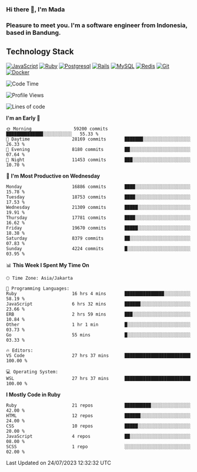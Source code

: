 ### Hi there 👋, I'm Mada
### Pleasure to meet you. I'm a software engineer from Indonesia, based in Bandung.

## Technology Stack

[![JavaScript](https://img.shields.io/badge/-JavaScript-%23F7DF1C?style=flat-square&logo=javascript&logoColor=000000&labelColor=%23F7DF1C&color=%23FFCE5A)](https://www.javascript.com/)
[![Ruby](https://img.shields.io/badge/Ruby-CC342D?style=flat-square&logo=ruby&logoColor=white)](https://www.ruby-lang.org/en/)
[![Postgresql](https://img.shields.io/badge/PostgreSQL-316192?style=flat-square&logo=postgresql&logoColor=ffffff)](https://www.postgresql.org/)
[![Rails](https://img.shields.io/badge/Ruby_on_Rails-CC0000?style=flat-square&logo=ruby-on-rails&logoColor=white)](https://rubyonrails.org/)
[![MySQL](https://img.shields.io/badge/-MySQL-4479A1?style=flat-square&logo=MySQL&logoColor=ffffff)](https://www.mysql.com/)
[![Redis](https://img.shields.io/badge/-Redis-DC382D?style=flat-square&logo=Redis&logoColor=ffffff)](https://redis.io/)
[![Git](https://img.shields.io/badge/-Git-%23F05032?style=flat-square&logo=git&logoColor=%23ffffff)](https://git-scm.com/)
[![Docker](https://img.shields.io/badge/-Docker-2496ED?style=flat-square&logo=docker&logoColor=ffffff)](https://www.docker.com/)
<!--
**madaarya/madaarya** is a ✨ _special_ ✨ repository because its `README.md` (this file) appears on your GitHub profile.

Here are some ideas to get you started:

- 🔭 I’m currently working on ...
- 🌱 I’m currently learning ...
- 👯 I’m looking to collaborate on ...
- 🤔 I’m looking for help with ...
- 💬 Ask me about ...
- 📫 How to reach me: ...
- 😄 Pronouns: ...
- ⚡ Fun fact: ...
-->
<!--START_SECTION:waka-->
![Code Time](http://img.shields.io/badge/Code%20Time-5%2C566%20hrs%206%20mins-blue)

![Profile Views](http://img.shields.io/badge/Profile%20Views-0-blue)

![Lines of code](https://img.shields.io/badge/From%20Hello%20World%20I%27ve%20Written-40.2%20million%20lines%20of%20code-blue)

**I'm an Early 🐤** 

```text
🌞 Morning                59200 commits       ██████████████░░░░░░░░░░░   55.33 % 
🌆 Daytime                28169 commits       ███████░░░░░░░░░░░░░░░░░░   26.33 % 
🌃 Evening                8180 commits        ██░░░░░░░░░░░░░░░░░░░░░░░   07.64 % 
🌙 Night                  11453 commits       ███░░░░░░░░░░░░░░░░░░░░░░   10.70 % 
```
📅 **I'm Most Productive on Wednesday** 

```text
Monday                   16886 commits       ████░░░░░░░░░░░░░░░░░░░░░   15.78 % 
Tuesday                  18753 commits       ████░░░░░░░░░░░░░░░░░░░░░   17.53 % 
Wednesday                21309 commits       █████░░░░░░░░░░░░░░░░░░░░   19.91 % 
Thursday                 17781 commits       ████░░░░░░░░░░░░░░░░░░░░░   16.62 % 
Friday                   19670 commits       █████░░░░░░░░░░░░░░░░░░░░   18.38 % 
Saturday                 8379 commits        ██░░░░░░░░░░░░░░░░░░░░░░░   07.83 % 
Sunday                   4224 commits        █░░░░░░░░░░░░░░░░░░░░░░░░   03.95 % 
```


📊 **This Week I Spent My Time On** 

```text
🕑︎ Time Zone: Asia/Jakarta

💬 Programming Languages: 
Ruby                     16 hrs 4 mins       ███████████████░░░░░░░░░░   58.19 % 
JavaScript               6 hrs 32 mins       ██████░░░░░░░░░░░░░░░░░░░   23.66 % 
ERB                      2 hrs 59 mins       ███░░░░░░░░░░░░░░░░░░░░░░   10.84 % 
Other                    1 hr 1 min          █░░░░░░░░░░░░░░░░░░░░░░░░   03.73 % 
Go                       55 mins             █░░░░░░░░░░░░░░░░░░░░░░░░   03.33 % 

🔥 Editors: 
VS Code                  27 hrs 37 mins      █████████████████████████   100.00 % 

💻 Operating System: 
WSL                      27 hrs 37 mins      █████████████████████████   100.00 % 
```

**I Mostly Code in Ruby** 

```text
Ruby                     21 repos            ██████████░░░░░░░░░░░░░░░   42.00 % 
HTML                     12 repos            ██████░░░░░░░░░░░░░░░░░░░   24.00 % 
CSS                      10 repos            █████░░░░░░░░░░░░░░░░░░░░   20.00 % 
JavaScript               4 repos             ██░░░░░░░░░░░░░░░░░░░░░░░   08.00 % 
SCSS                     1 repo              ░░░░░░░░░░░░░░░░░░░░░░░░░   02.00 % 
```




 Last Updated on 24/07/2023 12:32:32 UTC
<!--END_SECTION:waka-->
